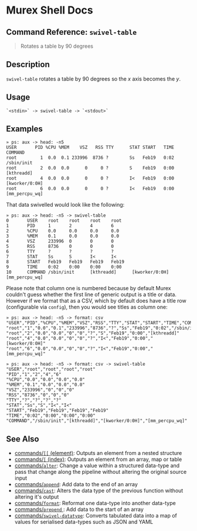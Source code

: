 # Murex Shell Docs

## Command Reference: `swivel-table`

> Rotates a table by 90 degrees

## Description

`swivel-table` rotates a table by 90 degrees so the _x_ axis becomes the _y_.

## Usage

    `<stdin>` -> swivel-table -> `<stdout>`

## Examples

    » ps: aux -> head: -n5
    USER       PID %CPU %MEM    VSZ   RSS TTY      STAT START   TIME COMMAND
    root         1  0.0  0.1 233996  8736 ?        Ss   Feb19   0:02 /sbin/init
    root         2  0.0  0.0      0     0 ?        S    Feb19   0:00 [kthreadd]
    root         4  0.0  0.0      0     0 ?        I<   Feb19   0:00 [kworker/0:0H]
    root         6  0.0  0.0      0     0 ?        I<   Feb19   0:00 [mm_percpu_wq]

That data swivelled would look like the following:

    » ps: aux -> head: -n5 -> swivel-table
    0       USER    root    root    root    root
    1       PID     1       2       4       6
    2       %CPU    0.0     0.0     0.0     0.0
    3       %MEM    0.1     0.0     0.0     0.0
    4       VSZ     233996  0       0       0
    5       RSS     8736    0       0       0
    6       TTY     ?       ?       ?       ?
    7       STAT    Ss      S       I<      I<
    8       START   Feb19   Feb19   Feb19   Feb19
    9       TIME    0:02    0:00    0:00    0:00
    10      COMMAND /sbin/init      [kthreadd]      [kworker/0:0H]  [mm_percpu_wq]

Please note that column one is numbered because by default Murex couldn't
guess whether the first line of generic output is a title or data. However if we
format that as a CSV, which by default does have a title row (configurable via
`config`), then you would see titles as column one:

    » ps: aux -> head: -n5 -> format: csv
    "USER","PID","%CPU","%MEM","VSZ","RSS","TTY","STAT","START","TIME","COMMAND"
    "root","1","0.0","0.1","233996","8736","?","Ss","Feb19","0:02","/sbin/init"
    "root","2","0.0","0.0","0","0","?","S","Feb19","0:00","[kthreadd]"
    "root","4","0.0","0.0","0","0","?","I<","Feb19","0:00","[kworker/0:0H]"
    "root","6","0.0","0.0","0","0","?","I<","Feb19","0:00","[mm_percpu_wq]"

    » ps: aux -> head: -n5 -> format: csv -> swivel-table
    "USER","root","root","root","root"
    "PID","1","2","4","6"
    "%CPU","0.0","0.0","0.0","0.0"
    "%MEM","0.1","0.0","0.0","0.0"
    "VSZ","233996","0","0","0"
    "RSS","8736","0","0","0"
    "TTY","?","?","?","?"
    "STAT","Ss","S","I<","I<"
    "START","Feb19","Feb19","Feb19","Feb19"
    "TIME","0:02","0:00","0:00","0:00"
    "COMMAND","/sbin/init","[kthreadd]","[kworker/0:0H]","[mm_percpu_wq]"

## See Also

- [commands/`[[` (element)](./element.md):
  Outputs an element from a nested structure
- [commands/`[` (index)](./index2.md):
  Outputs an element from an array, map or table
- [commands/`alter`](./alter.md):
  Change a value within a structured data-type and pass that change along the pipeline without altering the original source input
- [commands/`append`](./append.md):
  Add data to the end of an array
- [commands/`cast`](./cast.md):
  Alters the data type of the previous function without altering it's output
- [commands/`format`](./format.md):
  Reformat one data-type into another data-type
- [commands/`prepend` ](./prepend.md):
  Add data to the start of an array
- [commands/`swivel-datatype`](./swivel-datatype.md):
  Converts tabulated data into a map of values for serialised data-types such as JSON and YAML
